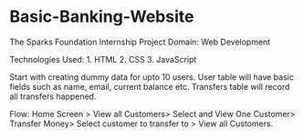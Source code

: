 # Basic-Banking-Website
The Sparks Foundation Internship Project
Domain: Web Development

Technologies Used: 1. HTML 2. CSS 3. JavaScript

Start with creating dummy data for upto 10 users.
User table will have basic fields such as name, email, current balance etc.
Transfers table will record all transfers happened.

Flow: Home Screen > View all Customers> Select and View One Customer> Transfer Money> Select customer to transfer to > View all Customers.
